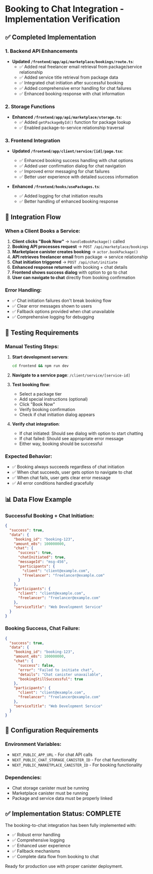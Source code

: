 # Booking to Chat Integration - Implementation Verification

## ✅ Completed Implementation

### 1. Backend API Enhancements
- **Updated `/frontend/app/api/marketplace/bookings/route.ts`**:
  - ✅ Added real freelancer email retrieval from package/service relationship
  - ✅ Added service title retrieval from package data
  - ✅ Integrated chat initiation after successful booking
  - ✅ Added comprehensive error handling for chat failures
  - ✅ Enhanced booking response with chat information

### 2. Storage Functions
- **Enhanced `/frontend/app/api/marketplace/storage.ts`**:
  - ✅ Added `getPackageById()` function for package lookup
  - ✅ Enabled package-to-service relationship traversal

### 3. Frontend Integration
- **Updated `/frontend/app/client/service/[id]/page.tsx`**:
  - ✅ Enhanced booking success handling with chat options
  - ✅ Added user confirmation dialog for chat navigation
  - ✅ Improved error messaging for chat failures
  - ✅ Better user experience with detailed success information

- **Enhanced `/frontend/hooks/usePackages.ts`**:
  - ✅ Added logging for chat initiation results
  - ✅ Better handling of enhanced booking response

## 🔄 Integration Flow

### When a Client Books a Service:
1. **Client clicks "Book Now"** → `handleBookPackage()` called
2. **Booking API processes request** → `POST /api/marketplace/bookings`
3. **Marketplace canister creates booking** → `actor.bookPackage()`
4. **API retrieves freelancer email** from package → service relationship
5. **Chat initiation triggered** → `POST /api/chat/initiate`
6. **Enhanced response returned** with booking + chat details
7. **Frontend shows success dialog** with option to go to chat
8. **User can navigate to chat** directly from booking confirmation

### Error Handling:
- ✅ Chat initiation failures don't break booking flow
- ✅ Clear error messages shown to users
- ✅ Fallback options provided when chat unavailable
- ✅ Comprehensive logging for debugging

## 🧪 Testing Requirements

### Manual Testing Steps:
1. **Start development servers**:
   ```bash
   cd frontend && npm run dev
   ```

2. **Navigate to a service page**: `/client/service/[service-id]`

3. **Test booking flow**:
   - Select a package tier
   - Add special instructions (optional)
   - Click "Book Now"
   - Verify booking confirmation
   - Check if chat initiation dialog appears

4. **Verify chat integration**:
   - If chat initiated: Should see dialog with option to start chatting
   - If chat failed: Should see appropriate error message
   - Either way, booking should be successful

### Expected Behavior:
- ✅ Booking always succeeds regardless of chat initiation
- ✅ When chat succeeds, user gets option to navigate to chat
- ✅ When chat fails, user gets clear error message
- ✅ All error conditions handled gracefully

## 📊 Data Flow Example

### Successful Booking + Chat Initiation:
```json
{
  "success": true,
  "data": {
    "booking_id": "booking-123",
    "amount_e8s": 100000000,
    "chat": {
      "success": true,
      "chatInitiated": true,
      "messageId": "msg-456",
      "participants": {
        "client": "client@example.com",
        "freelancer": "freelancer@example.com"
      }
    },
    "participants": {
      "client": "client@example.com",
      "freelancer": "freelancer@example.com"
    },
    "serviceTitle": "Web Development Service"
  }
}
```

### Booking Success, Chat Failure:
```json
{
  "success": true,
  "data": {
    "booking_id": "booking-123",
    "amount_e8s": 100000000,
    "chat": {
      "success": false,
      "error": "Failed to initiate chat",
      "details": "Chat canister unavailable",
      "bookingStillSuccessful": true
    },
    "participants": {
      "client": "client@example.com",
      "freelancer": "freelancer@example.com"
    },
    "serviceTitle": "Web Development Service"
  }
}
```

## 🔧 Configuration Requirements

### Environment Variables:
- `NEXT_PUBLIC_APP_URL` - For chat API calls
- `NEXT_PUBLIC_CHAT_STORAGE_CANISTER_ID` - For chat functionality
- `NEXT_PUBLIC_MARKETPLACE_CANISTER_ID` - For booking functionality

### Dependencies:
- Chat storage canister must be running
- Marketplace canister must be running
- Package and service data must be properly linked

## ✅ Implementation Status: COMPLETE

The booking-to-chat integration has been fully implemented with:
- ✅ Robust error handling
- ✅ Comprehensive logging
- ✅ Enhanced user experience
- ✅ Fallback mechanisms
- ✅ Complete data flow from booking to chat

Ready for production use with proper canister deployment.